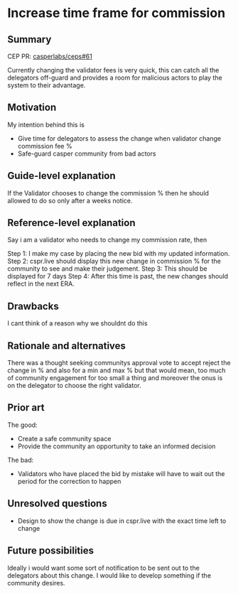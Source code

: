 # Increase time frame for commission

## Summary

[summary]: #summary

CEP PR: [casperlabs/ceps#61](https://github.com/casperlabs/ceps/pull/61)

Currently changing the validator fees is very quick, this can catch all the delegators off-guard and provides a room for malicious actors to play the system to their advantage. 

## Motivation

[motivation]: #motivation

My intention behind this is 

  - Give time for delegators to assess the change when validator change commission fee %
  - Safe-guard casper community from bad actors

## Guide-level explanation

[guide-level-explanation]: #guide-level-explanation

If the Validator chooses to change the commission % then he should allowed to do so only after a weeks notice.

## Reference-level explanation

[reference-level-explanation]: #reference-level-explanation

Say i am a validator who needs to change my commission rate, then 

Step 1: I make my case by placing the new bid with my updated information. 
Step 2: cspr.live should display this new change in commission % for the community to see and make their judgement.
Step 3: This should be displayed for 7 days
Step 4: After this time is past, the new changes should reflect in the next ERA.

## Drawbacks

[drawbacks]: #drawbacks

I cant think of a reason why we shouldnt do this

## Rationale and alternatives

[rationale-and-alternatives]: #rationale-and-alternatives

There was a thought seeking communitys approval vote to accept reject the change in % and also for a min and max % but that would mean, too much of community engagement for too small a thing and moreover the onus is on the delegator to choose the right validator.

## Prior art

[prior-art]: #prior-art

The good: 

  - Create a safe community space
  - Provide the community an opportunity to take an informed decision

The bad:

  - Validators who have placed the bid by mistake will have to wait out the period for the correction to happen


## Unresolved questions

[unresolved-questions]: #unresolved-questions

  - Design to show the change is due in cspr.live with the exact time left to change
  
## Future possibilities

[future-possibilities]: #future-possibilities

Ideally i would want some sort of notification to be sent out to the delegators about this change.
I would like to develop something if the community desires. 
